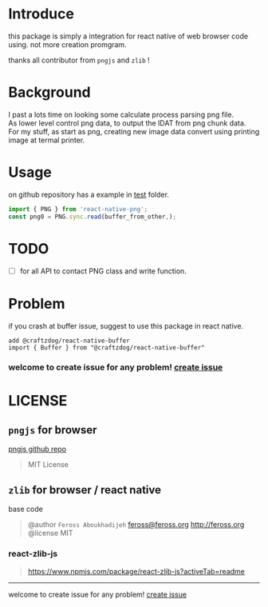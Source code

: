 # Introduce

this package is simply a integration for react native of web browser code using. not more creation promgram.

thanks all contributor from `pngjs` and `zlib` !

# Background

I past a lots time on looking some calculate process parsing png file.  
As lower level control png data, to output the IDAT from png chunk data.  
For my stuff, as start as png, creating new image data convert using printing image at termal printer.

# Usage

on github repository has a example in [test](https://github.com/weykon/react-native-png) folder. 

```ts
import { PNG } from 'react-native-png';
const png0 = PNG.sync.read(buffer_from_other,);
```

# TODO 
* [ ] for all API to contact PNG class and write function.
# Problem

if you crash at buffer issue, suggest to use this package in react native.

```
add @craftzdog/react-native-buffer
import { Buffer } from "@craftzdog/react-native-buffer"
```

### welcome to create issue for any problem! [create issue](https://github.com/weykon/react-native-png/issues)

# LICENSE

## `pngjs` for browser

<u><a href="https://github.com/lukeapage/pngjs">pngjs github repo</a></u>

> MIT License

## `zlib` for browser / react native

   base code

> @author `Feross Aboukhadijeh` <feross@feross.org> <http://feross.org>  
@license  MIT

### react-zlib-js

> https://www.npmjs.com/package/react-zlib-js?activeTab=readme

---

 welcome to create issue for any problem! [create issue](https://github.com/weykon/react-native-png/issues)